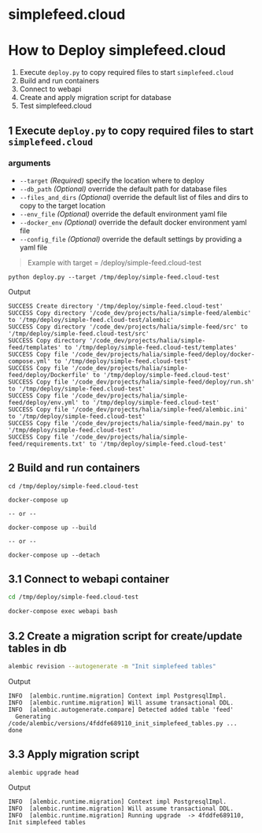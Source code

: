# simplefeed.cloud

# How to Deploy simplefeed.cloud

1. Execute `deploy.py` to copy required files to start `simplefeed.cloud`
2. Build and run containers
3. Connect to webapi
4. Create and apply migration script for database
5. Test simplefeed.cloud


## 1 Execute `deploy.py` to copy required files to start `simplefeed.cloud`
### arguments
- `--target` *(Required)* specify the location where to deploy
- `--db_path` *(Optional)* override the default path for database files 
- `--files_and_dirs` *(Optional)* override the default list of files and dirs to copy to the target location
- `--env_file` *(Optional)* override the default environment yaml file 
- `--docker_env` *(Optional)* override the default docker environment yaml file
- `--config_file` *(Optional)* override the default settings by providing a yaml file

> Example with target = /deploy/simple-feed.cloud-test

```shell
python deploy.py --target /tmp/deploy/simple-feed.cloud-test
```

Output
```shell
SUCCESS Create directory '/tmp/deploy/simple-feed.cloud-test'
SUCCESS Copy directory '/code_dev/projects/halia/simple-feed/alembic' to '/tmp/deploy/simple-feed.cloud-test/alembic'
SUCCESS Copy directory '/code_dev/projects/halia/simple-feed/src' to '/tmp/deploy/simple-feed.cloud-test/src'
SUCCESS Copy directory '/code_dev/projects/halia/simple-feed/templates' to '/tmp/deploy/simple-feed.cloud-test/templates'
SUCCESS Copy file '/code_dev/projects/halia/simple-feed/deploy/docker-compose.yml' to '/tmp/deploy/simple-feed.cloud-test'
SUCCESS Copy file '/code_dev/projects/halia/simple-feed/deploy/Dockerfile' to '/tmp/deploy/simple-feed.cloud-test'
SUCCESS Copy file '/code_dev/projects/halia/simple-feed/deploy/run.sh' to '/tmp/deploy/simple-feed.cloud-test'
SUCCESS Copy file '/code_dev/projects/halia/simple-feed/deploy/env.yml' to '/tmp/deploy/simple-feed.cloud-test'
SUCCESS Copy file '/code_dev/projects/halia/simple-feed/alembic.ini' to '/tmp/deploy/simple-feed.cloud-test'
SUCCESS Copy file '/code_dev/projects/halia/simple-feed/main.py' to '/tmp/deploy/simple-feed.cloud-test'
SUCCESS Copy file '/code_dev/projects/halia/simple-feed/requirements.txt' to '/tmp/deploy/simple-feed.cloud-test'
```

## 2 Build and run containers

```shell
cd /tmp/deploy/simple-feed.cloud-test

docker-compose up

-- or --

docker-compose up --build 

-- or --

docker-compose up --detach

```

## 3.1 Connect to webapi container
```bash
cd /tmp/deploy/simple-feed.cloud-test

docker-compose exec webapi bash
```

## 3.2 Create a migration script for create/update tables in db

```bash
alembic revision --autogenerate -m "Init simplefeed tables"
```

Output
```shell
INFO  [alembic.runtime.migration] Context impl PostgresqlImpl.
INFO  [alembic.runtime.migration] Will assume transactional DDL.
INFO  [alembic.autogenerate.compare] Detected added table 'feed'
  Generating /code/alembic/versions/4fddfe689110_init_simplefeed_tables.py ...  done

```

## 3.3 Apply migration script
```shell
alembic upgrade head
```
Output
```shell
INFO  [alembic.runtime.migration] Context impl PostgresqlImpl.
INFO  [alembic.runtime.migration] Will assume transactional DDL.
INFO  [alembic.runtime.migration] Running upgrade  -> 4fddfe689110, Init simplefeed tables

```